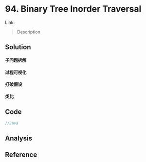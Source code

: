 # 94. Binary Tree Inorder Traversal

Link:

> Description

## Solution

#### 子问题拆解

#### 过程可视化

#### 打破假设

#### 类比

## Code

```java
//Java
```

## Analysis

## Reference



